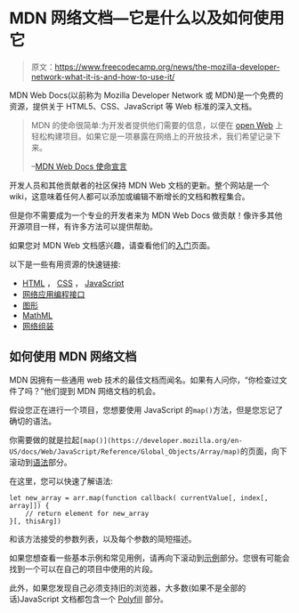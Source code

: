 # MDN 网络文档—它是什么以及如何使用它

> 原文：<https://www.freecodecamp.org/news/the-mozilla-developer-network-what-it-is-and-how-to-use-it/>

MDN Web Docs(以前称为 Mozilla Developer Network 或 MDN)是一个免费的资源，提供关于 HTML5、CSS、JavaScript 等 Web 标准的深入文档。

> MDN 的使命很简单:为开发者提供他们需要的信息，以便在 [open Web](https://developer.mozilla.org/en-US/docs/Web) 上轻松构建项目。如果它是一项暴露在网络上的开放技术，我们希望记录下来。
> 
> –[MDN Web Docs 使命宣言](https://developer.mozilla.org/en-US/docs/MDN/About#Our_mission)

开发人员和其他贡献者的社区保持 MDN Web 文档的更新。整个网站是一个 wiki，这意味着任何人都可以添加或编辑不断增长的文档和教程集合。

但是你不需要成为一个专业的开发者来为 MDN Web Docs 做贡献！像许多其他开源项目一样，有许多方法可以提供帮助。

如果您对 MDN Web 文档感兴趣，请查看他们的[入门](https://developer.mozilla.org/en-US/docs/MDN/Getting_started)页面。

以下是一些有用资源的快速链接:

*   [HTML](https://developer.mozilla.org/en-US/docs/Web/HTML) ， [CSS](https://developer.mozilla.org/en-US/docs/Web/CSS) ， [JavaScript](https://developer.mozilla.org/en-US/docs/Web/JavaScript)
*   [网络应用编程接口](https://developer.mozilla.org/en-US/docs/Web/API)
*   [图形](https://developer.mozilla.org/en-US/docs/Web/Guide/Graphics)
*   [MathML](https://developer.mozilla.org/en-US/docs/Web/MathML)
*   [网络组装](https://developer.mozilla.org/en-US/docs/WebAssembly)

## 如何使用 MDN 网络文档

MDN 因拥有一些通用 web 技术的最佳文档而闻名。如果有人问你，“你检查过文件了吗？”他们提到 MDN 网络文档的机会。

假设您正在进行一个项目，您想要使用 JavaScript 的`map()`方法，但是您忘记了确切的语法。

你需要做的就是拉起`[map()](https://developer.mozilla.org/en-US/docs/Web/JavaScript/Reference/Global_Objects/Array/map)`的页面，向下滚动到[语法](https://developer.mozilla.org/en-US/docs/Web/JavaScript/Reference/Global_Objects/Array/map#Syntax)部分。

在这里，您可以快速了解语法:

```
let new_array = arr.map(function callback( currentValue[, index[, array]]) {
    // return element for new_array
}[, thisArg])
```

和该方法接受的参数列表，以及每个参数的简短描述。

如果您想查看一些基本示例和常见用例，请再向下滚动到[示例](https://developer.mozilla.org/en-US/docs/Web/JavaScript/Reference/Global_Objects/Array/map#Examples)部分。您很有可能会找到一个可以在自己的项目中使用的片段。

此外，如果您发现自己必须支持旧的浏览器，大多数(如果不是全部的话)JavaScript 文档都包含一个 [Polyfill](https://developer.mozilla.org/en-US/docs/Web/JavaScript/Reference/Global_Objects/Array/map#Polyfill) 部分。